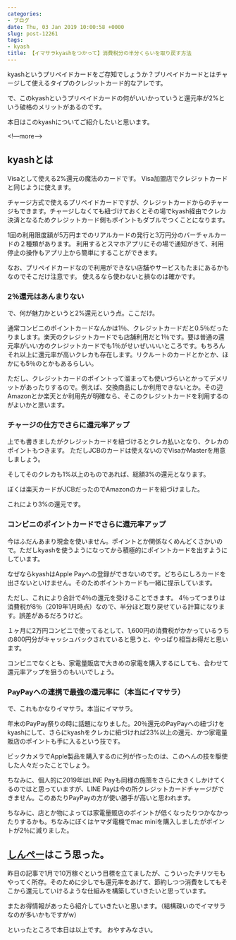 ```yaml
---
categories:
- ブログ
date: Thu, 03 Jan 2019 10:00:58 +0000
slug: post-12261
tags:
- kyash
title: 【イマサラkyashをつかって】消費税分の半分くらいを取り戻す方法
---
```


kyashというプリペイドカードをご存知でしょうか？プリペイドカードとはチャージして使えるタイプのクレジットカード的なアレです。

で、このkyashというプリペイドカードの何がいいかっていうと還元率が2%という破格のメリットがあるのです。

本日はこのkyashについてご紹介したいと思います。

&lt;!—more—&gt;
<h2>kyashとは</h2>
Visaとして使える2%還元の魔法のカードです。
Visa加盟店でクレジットカードと同じように使えます。

チャージ方式で使えるプリペイドカードですが、クレジットカードからのチャージもできます。チャージしなくても紐づけておくとその場でkyash経由でクレカ決済となるためクレジットカード側もポイントもダブルでつくことになります。

1回の利用限度額が5万円までのリアルカードの発行と3万円分のバーチャルカードの２種類があります。
利用するとスマホアプリにその場で通知がきて、利用停止の操作もアプリ上から簡単にすることができます。

なお、プリペイドカードなので利用ができない店舗やサービスもたまにあるかもなのでそこだけ注意です。
使えるなら使わないと損なのは確かです。
<h3>2％還元はあんまりない</h3>
で、何が魅力かというと2%還元という点。ここだけ。

通常コンビニのポイントカードなんかは1％、クレジットカードだと0.5％だったりまします。楽天のクレジットカードでも店舗利用だと1％です。要は普通の還元率がいい方のクレジットカードでも1％がせいぜいいいところです。もちろんそれ以上に還元率が高いクレカも存在します。リクルートのカードとかとか、ほかにも5％のとかもあるらしい。

ただし、クレジットカードのポイントって溜まっても使いづらいとかってデメリットがあったりするので。例えば、交換商品にしか利用できないとか。その辺Amazonとか楽天とか利用先が明確なら、そこのクレジットカードを利用するのがよいかと思います。
<h3>チャージの仕方でさらに還元率アップ</h3>
上でも書きましたがクレジットカードを紐づけるとクレカ払いとなり、クレカのポイントもつきます。
ただしJCBのカードは使えないのでVisaかMasterを用意しましょう。

そしてそのクレカも1%以上のものであれば、総額3%の還元となります。

ぼくは楽天カードがJCBだったのでAmazonのカードを紐づけました。

これにより3%の還元です。
<h3>コンビニのポイントカードでさらに還元率アップ</h3>
今はふだんあまり現金を使いません。ポイントとか関係なくめんどくさかいので。ただしkyashを使うようになってから積極的にポイントカードを出すようにしています。

なぜならkyashはApple Payへの登録ができないのです。どちらにしろカードを出さないといけません。そのためポイントカードも一緒に提示しています。

ただし、これにより合計で4％の還元を受けることできます。
4％ってつまりは消費税が8％（2019年1月時点）なので、半分ほど取り戻せている計算になります。誤差があるだろうけど。

１ヶ月に2万円コンビニで使ってるとして、1,600円の消費税がかかっているうちの800円分がキャッシュバックされていると思うと、やっぱり相当お得だと思います。

コンビニでなくとも、家電量販店で大きめの家電を購入するにしても、合わせて還元率アップを狙うのもいいでしょう。
<h3>PayPayへの連携で最強の還元率に（本当にイマサラ）</h3>
で、これもかなりイマサラ。本当にイマサラ。

年末のPayPay祭りの時に話題になりました。20％還元のPayPayへの紐づけをkyashにして、さらにkyashをクレカに紐づければ23%以上の還元、かつ家電量販店のポイントも手に入るという技です。

ビックカメラでApple製品を購入するのに列が作ったのは、このへんの技を駆使した人々だったことでしょう。

ちなみに、個人的に2019年はLINE Payも同様の施策をさらに大きくしかけてくるのではと思っていますが、LINE Payは今の所クレジットカードチャージができません。このあたりPayPayの方が使い勝手が高いと思われます。

ちなみに、店とか物によっては家電量販店のポイントが低くなったりつかなかったりするかも。ちなみにぼくはヤマダ電機でmac miniを購入しましたがポイントが2％に減りました。
<h2><a href="https://twitter.com/s_s_p_y">しんぺー</a>はこう思った。</h2>
昨日の記事で1月で10万稼ぐという目標を立てましたが、こういったチリツモもやってく所存。そのために少しでも還元率をあげて、節約しつつ消費をしてもそこから還元していけるような仕組みを構築していきたいと思っています。

またお得情報があったら紹介していきたいと思います。（結構疎いのでイマサラなのが多いかもですがw）

といったところで本日は以上です。
おやすみなさい。